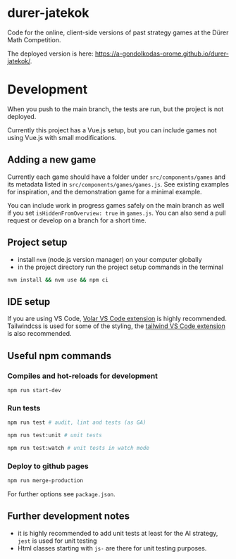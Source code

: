 # durer-jatekok

Code for the online, client-side versions of past strategy games at the Dürer Math Competition.

The deployed version is here: https://a-gondolkodas-orome.github.io/durer-jatekok/.

# Development

When you push to the main branch, the tests are run, but the project is not deployed.

Currently this project has a Vue.js setup, but you can include games not using Vue.js with small modifications.

## Adding a new game

Currently each game should have a folder under `src/components/games` and its metadata listed in `src/components/games/games.js`. See existing examples for inspiration, and the demonstration game for a minimal example.

You can include work in progress games safely on the main branch as well if you set `isHiddenFromOverview: true` in `games.js`. You can also send a pull request or develop on a branch for a short time.

## Project setup

- install `nvm` (node.js version manager) on your computer globally
- in the project directory run the project setup commands in the terminal

```bash
nvm install && nvm use && npm ci
```

## IDE setup

If you are using VS Code, [Volar VS Code extension](https://marketplace.visualstudio.com/items?itemName=johnsoncodehk.volar) is highly recommended.
Tailwindcss is used for some of the styling, the [tailwind VS Code extension](https://marketplace.visualstudio.com/items?itemName=bradlc.vscode-tailwindcss) is also recommended.


## Useful npm commands

### Compiles and hot-reloads for development

```
npm run start-dev
```

### Run tests

```bash
npm run test # audit, lint and tests (as GA)
```

```bash
npm run test:unit # unit tests
```

```bash
npm run test:watch # unit tests in watch mode
```

### Deploy to github pages

```bash
npm run merge-production
```

For further options see `package.json`.

## Further development notes

- it is highly recommended to add unit tests at least for the AI strategy, `jest` is used for unit testing
- Html classes starting with `js-` are there for unit testing purposes.

